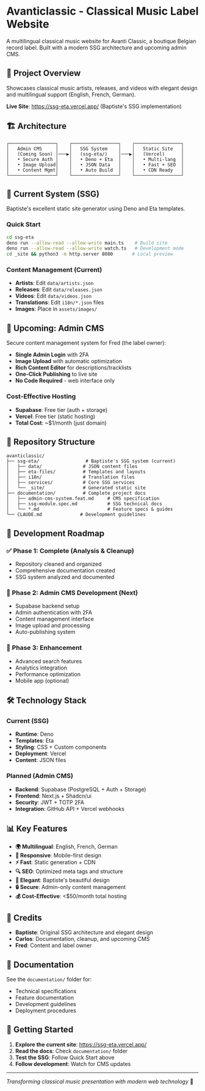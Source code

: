 # Avanticlassic - Classical Music Label Website

A multilingual classical music website for Avanti Classic, a boutique Belgian record label. Built with a modern SSG architecture and upcoming admin CMS.

## 🎼 Project Overview

Showcases classical music artists, releases, and videos with elegant design and multilingual support (English, French, German).

**Live Site**: https://ssg-eta.vercel.app/ (Baptiste's SSG implementation)

## 🏗️ Architecture

```
┌─────────────────┐    ┌─────────────────┐    ┌─────────────────┐
│   Admin CMS     │    │   SSG System    │    │   Static Site   │
│   (Coming Soon) │───▶│   (ssg-eta/)    │───▶│   (Vercel)      │
│   • Secure Auth │    │   • Deno + Eta  │    │   • Multi-lang  │
│   • Image Upload│    │   • JSON Data   │    │   • Fast + SEO  │
│   • Content Mgmt│    │   • Auto Build  │    │   • CDN Ready   │
└─────────────────┘    └─────────────────┘    └─────────────────┘
```

## 🚀 Current System (SSG)

Baptiste's excellent static site generator using Deno and Eta templates.

### Quick Start
```bash
cd ssg-eta
deno run --allow-read --allow-write main.ts    # Build site
deno run --allow-read --allow-write watch.ts   # Development mode
cd _site && python3 -m http.server 8080       # Local preview
```

### Content Management (Current)
- **Artists**: Edit `data/artists.json`
- **Releases**: Edit `data/releases.json` 
- **Videos**: Edit `data/videos.json`
- **Translations**: Edit `i18n/*.json` files
- **Images**: Place in `assets/images/`

## 🔐 Upcoming: Admin CMS

Secure content management system for Fred (the label owner):
- **Single Admin Login** with 2FA
- **Image Upload** with automatic optimization
- **Rich Content Editor** for descriptions/tracklists
- **One-Click Publishing** to live site
- **No Code Required** - web interface only

### Cost-Effective Hosting
- **Supabase**: Free tier (auth + storage)
- **Vercel**: Free tier (static hosting)
- **Total Cost**: ~$1/month (just domain)

## 📁 Repository Structure

```
avanticlassic/
├── ssg-eta/                 # Baptiste's SSG system (current)
│   ├── data/               # JSON content files
│   ├── eta-files/          # Templates and layouts
│   ├── i18n/               # Translation files
│   ├── services/           # Core SSG services
│   └── _site/              # Generated static site
├── documentation/          # Complete project docs
│   ├── admin-cms-system.feat.md     # CMS specification
│   ├── ssg-module.spec.md           # SSG technical docs
│   └── *.md                         # Feature specs & guides
└── CLAUDE.md              # Development guidelines
```

## 🎯 Development Roadmap

### ✅ Phase 1: Complete (Analysis & Cleanup)
- Repository cleaned and organized
- Comprehensive documentation created
- SSG system analyzed and documented

### 🔄 Phase 2: Admin CMS Development (Next)
- Supabase backend setup
- Admin authentication with 2FA
- Content management interface
- Image upload and processing
- Auto-publishing system

### 🔮 Phase 3: Enhancement
- Advanced search features
- Analytics integration
- Performance optimization
- Mobile app (optional)

## 🛠️ Technology Stack

### Current (SSG)
- **Runtime**: Deno
- **Templates**: Eta
- **Styling**: CSS + Custom components
- **Deployment**: Vercel
- **Content**: JSON files

### Planned (Admin CMS)
- **Backend**: Supabase (PostgreSQL + Auth + Storage)
- **Frontend**: Next.js + Shadcn/ui
- **Security**: JWT + TOTP 2FA
- **Integration**: GitHub API + Vercel webhooks

## 📊 Key Features

- **🌍 Multilingual**: English, French, German
- **📱 Responsive**: Mobile-first design
- **⚡ Fast**: Static generation + CDN
- **🔍 SEO**: Optimized meta tags and structure
- **🎨 Elegant**: Baptiste's beautiful design
- **🔒 Secure**: Admin-only content management
- **💰 Cost-Effective**: <$50/month total hosting

## 🤝 Credits

- **Baptiste**: Original SSG architecture and elegant design
- **Carlos**: Documentation, cleanup, and upcoming CMS
- **Fred**: Content and label owner

## 📖 Documentation

See the `documentation/` folder for:
- Technical specifications
- Feature documentation
- Development guidelines
- Deployment procedures

## 🚀 Getting Started

1. **Explore the current site**: https://ssg-eta.vercel.app/
2. **Read the docs**: Check `documentation/` folder
3. **Test the SSG**: Follow Quick Start above
4. **Follow development**: Watch for CMS updates

---

*Transforming classical music presentation with modern web technology* 🎼